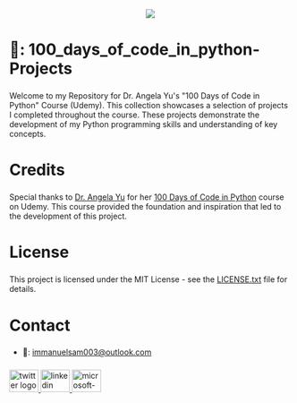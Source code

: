 <div align="center">
  <img widtht="1000" src="https://media.giphy.com/media/coxQHKASG60HrHtvkt/giphy.gif?cid=790b76113t4rcnntbxigoxrhoxtcsprx7p4vw3r3szmhbgbp&ep=v1_gifs_search&rid=giphy.gif&ct=g"  />
</div>

###

<h1 align="left">🔗<a href="https://github.com/Activesamu3l/100_days_of_code_in_python-Projects" style="text-decoration: none;">: 100_days_of_code_in_python-Projects</a></h1>

###

<p align="left">Welcome to my Repository for Dr. Angela Yu's "100 Days of Code in Python" Course (Udemy). This collection showcases a selection of projects I completed throughout the course. These projects demonstrate the development of my Python programming skills and understanding of key concepts.</p>

###

<h1 align="left">Credits</h1>

###

<p align="left">Special thanks to <a href="https://x.com/yu_angela">Dr. Angela Yu</a> for her <a href="https://www.udemy.com/course/100-days-of-code/">100 Days of Code in Python</a> course on Udemy. This course provided the foundation and inspiration that led to the development of this project.</p>

###

<h1 align="left">License</h1>

###

<p align="left">This project is licensed under the MIT License - see the <a href="https://github.com/Activesamu3l/100_days_of_code_in_python-Projects/blob/main/LICENSE">LICENSE.txt<a/> file for details.</p>

###

<h1 align="left">Contact</h1>

###

<ul>
  <li>📧: <a href="mailto:immanuelsam003@outlook.com">immanuelsam003@outlook.com</a></li>
</ul>

###

<div align="left">
  <a href="https://x.com/i_samu3l" target="_blank">
    <img src="https://raw.githubusercontent.com/maurodesouza/profile-readme-generator/master/src/assets/icons/social/twitter/default.svg" width="52" height="40" alt="twitter logo"  />
  </a>
  <a href="https://www.linkedin.com/in/immanuel-samuel" target="_blank">
    <img src="https://raw.githubusercontent.com/maurodesouza/profile-readme-generator/master/src/assets/icons/social/linkedin/default.svg" width="52" height="40" alt="linkedin logo"  />
  </a>
  <a href="immanuelsam003@outlook.com" target="_blank">
    <img src="https://raw.githubusercontent.com/maurodesouza/profile-readme-generator/master/src/assets/icons/social/microsoft-outlook/default.svg" width="52" height="40" alt="microsoft-outlook logo"  />
  </a>
</div>

###
